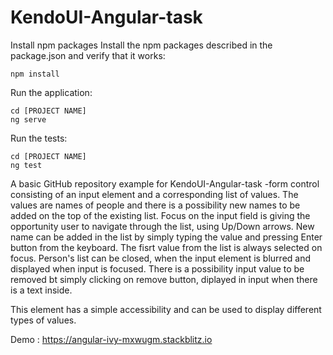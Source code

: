 # KendoUI-Angular-task

Install npm packages
Install the npm packages described in the package.json and verify that it works:

```
npm install
```

Run the application:

```
cd [PROJECT NAME]
ng serve
```
Run the tests:

```
cd [PROJECT NAME]
ng test
```
 
 A basic GitHub repository example for KendoUI-Angular-task -form control consisting of an input element and a corresponding list of values. 
 The values are names of people and there is a possibility new names to be added on the top of the existing list. Focus on the input field is giving the opportunity   user to navigate through the list, using Up/Down arrows. New name can be added in the list by simply typing the value and pressing Enter button from the keyboard.
 The fisrt value from the list is always selected on focus. Person's list can be closed, when the input element is blurred and displayed when input is focused. There is a possibility input value to be removed bt simply clicking on remove button, diplayed in input when there is a text inside.
 
 This element has a simple accessibility and can be used to display different types of values.


Demo : 
https://angular-ivy-mxwugm.stackblitz.io
